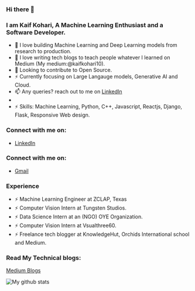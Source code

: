 ### Hi there 👋 
### I am Kaif Kohari, A Machine Learning Enthusiast and a Software Developer.

* 🔭 I love building Machine Learning and Deep Learning models from research to production.
* 🔭 I love writing tech blogs to teach people whatever I learned on Medium (My medium:@kaifkohari10).
* 🤔 Looking to contribute to Open Source.
* ⚡ Currently focusing on Large Langauge models, Generative AI and Cloud.
* 📫 Any queries? reach out to me on [LinkedIn](https://www.linkedin.com/in/kaif-kohari-a34433190/)
* 
* ⚡ Skills: Machine Learning, Python, C++, Javascript, Reactjs, Django, Flask, Responsive Web design.


### Connect with me on:
* [LinkedIn](https://www.linkedin.com/in/kaif-kohari-a34433190/)


### Connect with me on:
* [Gmail](kaifkohari10@gmail.com)

  


### Experience

* ⚡ Machine Learning Engineer at ZCLAP, Texas
* ⚡ Computer Vision Intern at Tungsten Studios.
* ⚡ Data Science Intern at an (NGO) OYE Organization.
* ⚡ Computer Vision Intern at Vsualthree60.
* ⚡ Freelance tech blogger at KnowledgeHut, Orchids International school and Medium.



### Read My Technical blogs:
[Medium Blogs](https://medium.com/@kaifkohari10)



![My github stats](https://github-readme-stats.vercel.app/api?username=Kaif10)

